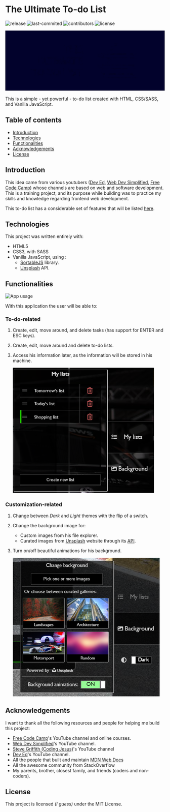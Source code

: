 # The Ultimate To-do List

![release](https://img.shields.io/github/v/release/LamboLead/the-ultimate-to-do-list?color=green)
![last-commited](https://img.shields.io/github/last-commit/LamboLead/the-ultimate-to-do-list?color=green)
![contributors](https://img.shields.io/github/contributors/LamboLead/the-ultimate-to-do-list?color=blue)
![license](https://img.shields.io/github/license/LamboLead/the-ultimate-to-do-list?color=red)

![TUTDL logo](./documentation/readme-images/start-logo.gif)

This is a simple - yet powerful - to-do list created with HTML, CSS/SASS, and Vanilla JavaScript.

## Table of contents
  - [Introduction](#introduction)
  - [Technologies](#technologies)
  - [Functionalities](#functionalities)
  - [Acknowledgements](#acknowledgements)
  - [License](#license)

## Introduction
This idea came from various youtubers ([Dev Ed](https://www.youtube.com/channel/UClb90NQQcskPUGDIXsQEz5Q), [Web Dev Simplified](https://www.youtube.com/channel/UCFbNIlppjAuEX4znoulh0Cw), [Free Code Camp](https://www.youtube.com/channel/UC8butISFwT-Wl7EV0hUK0BQ)) whose channels are based on web and software development. This is a training project, and its purpose while building was to practice my skills and knowledge regarding frontend web development.

This to-do list has a considerable set of features that will be listed [here](#functionalities).

## Technologies

This project was written entirely with:
* HTML5
* CSS3, with SASS
* Vanilla JavaScript, using :
  * [SortableJS](https://sortablejs.github.io/Sortable/) library.
  * [Unsplash](https://unsplash.com/developers) API.

## Functionalities

![App usage](./documentation/readme-images/casual-use.gif)

With this application the user will be able to:

### To-do-related

1. Create, edit, move around, and delete tasks (has support for ENTER and ESC keys).
2. Create, edit, move around and delete to-do lists.
3. Access his information later, as the information will be stored in his machine.

    ![Lists-functionality](documentation/readme-images/lists.png)

### Customization-related

1. Change between *Dark* and *Light* themes with the flip of a switch.
2. Change the background image for:
    * Custom images from his file explorer.
    * Curated images from [Unsplash](https://unsplash.com/) website through its [API](https://unsplash.com/developers).
3. Turn on/off beautiful animations for his background.

    ![Background-functionality](documentation/readme-images/background-functionality.png)

## Acknowledgements

I want to thank all the following resources and people for helping me build this project:

- [Free Code Camp](https://www.youtube.com/channel/UC8butISFwT-Wl7EV0hUK0BQ)'s YouTube channel and online courses.
- [Web Dev Simplified](https://www.youtube.com/channel/UCFbNIlppjAuEX4znoulh0Cw)'s YouTube channel.
- [Steve Griffith (Coding Jesus)](https://www.youtube.com/c/SteveGriffith-Prof3ssorSt3v3)'s YouTube channel
- [Dev Ed](https://www.youtube.com/channel/UClb90NQQcskPUGDIXsQEz5Q)'s YouTube channel.
- All the people that built and maintain [MDN Web Docs](https://developer.mozilla.org/es/)
- All the awesome community from StackOverflow
- My parents, brother, closest family, and friends (coders and non-coders).

## License

This project is licensed *(I guess)* under the MIT License.
